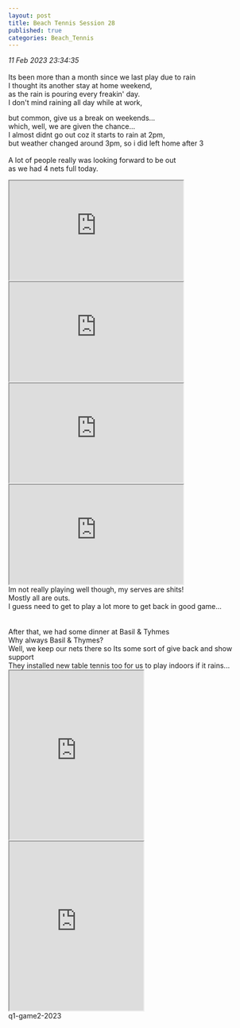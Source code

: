 ```yaml
---
layout: post
title: Beach Tennis Session 28
published: true
categories: Beach_Tennis
---
```

_11 Feb 2023 23:34:35_
<br>
<br>
Its been more than a month since we last play due to rain
<br>
I thought its another stay at home weekend,
<br>
as the rain is pouring every freakin' day.
<br>
I don't mind raining all day while at work,
<br>
<!--more-->
but common, give us a break on weekends...
<br>
which, well, we are given the chance...
<br> 
I almost didnt go out coz it starts to rain at 2pm,
<br>
but weather changed around 3pm, so i did left home after 3
<br>
<br>
A lot of people really was looking forward to be out
<br>
as we had 4 nets full today.
<br>
<iframe src="https://drive.google.com/file/d/12Vp8Bj5F1RsWS99RAyHogVskq4D8fEEK/preview" width="350" height="200" allow="autoplay"></iframe>
<iframe src="https://drive.google.com/file/d/1dEh86UIvzHV8GllPt_aiUtc5xsiCmw4n/preview" width="350" height="200" allow="autoplay"></iframe>
<iframe src="https://drive.google.com/file/d/1zYQhKNMImVO6t56PMiOnKacJl02cTTbE/preview" width="350" height="200" allow="autoplay"></iframe>
<iframe src="https://drive.google.com/file/d/1MiKS5PIy0NS9iJ8sTl74kg7LpcyukJHB/preview" width="350" height="200" allow="autoplay"></iframe>
<br>
Im not really playing well though, my serves are shits!
<br>
Mostly all are outs.
<br>
I guess need to get to play a lot more to get back in good game...
<br>
<br>
<br>
After that, we had some dinner at Basil & Tyhmes
<br>
Why always Basil & Thymes? 
<br>
Well, we keep our nets there so Its some sort of give back and show support
<br>
They installed new table tennis too for us to play indoors if it rains...
<br>
<iframe src="https://drive.google.com/file/d/1nS-YLEhpKZwJvxAu0g0xrWmWkxB6ItmP/preview" width="270" height="340" allow="autoplay"></iframe>
<iframe src="https://drive.google.com/file/d/1iNWqgxiYG1Ry0-tBy-p-Zvgy8si4wSlh/preview" width="270" height="340" allow="autoplay"></iframe>
<br>
q1-game2-2023
